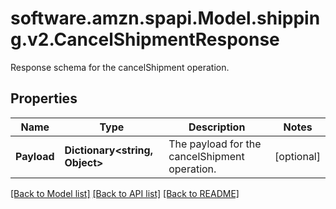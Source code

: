 # software.amzn.spapi.Model.shipping.v2.CancelShipmentResponse
Response schema for the cancelShipment operation.

## Properties

Name | Type | Description | Notes
------------ | ------------- | ------------- | -------------
**Payload** | **Dictionary&lt;string, Object&gt;** | The payload for the cancelShipment operation. | [optional] 

[[Back to Model list]](../README.md#documentation-for-models) [[Back to API list]](../README.md#documentation-for-api-endpoints) [[Back to README]](../README.md)

